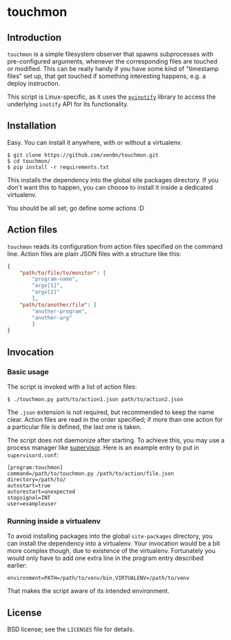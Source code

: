 # touchmon

## Introduction

`touchmon` is a simple filesystem observer that spawns subprocesses with
pre-configured arguments, whenever the corresponding files are touched or
modified. This can be really handy if you have some kind of "timestamp files"
set up, that get touched if something interesting happens, e.g. a deploy
instruction.

This script is Linux-specific, as it uses the
[`pyinotify`](http://seb-m.github.io/pyinotify/) library to access the
underlying `inotify` API for its functionality.


## Installation

Easy. You can install it anywhere, with or without a virtualenv.


    $ git clone https://github.com/xen0n/touchmon.git
    $ cd touchmon/
    $ pip install -r requirements.txt

This installs the dependency into the global site packages directory. If you
don't want this to happen, you can choose to install it inside a dedicated
virtualenv.

You should be all set; go define some actions :D


## Action files

`touchmon` reads its configuration from action files specified on the command
line. Action files are plain JSON files with a structure like this:

```json
{
    "path/to/file/to/monitor": [
        "program-name",
        "argv[1]",
        "argv[2]"
        ],
    "path/to/another/file": [
        "another-program",
        "another-arg"
        ]
}
```


## Invocation

### Basic usage

The script is invoked with a list of action files:

    $ ./touchmon.py path/to/action1.json path/to/action2.json

The `.json` extension is not required, but recommended to keep the name clear.
Action files are read in the order specified; if more than one action for a
particular file is defined, the last one is taken.

The script does not daemonize after starting. To achieve this, you may use a
process manager like [supervisor](http://supervisord.org/). Here is an example
entry to put in `supervisord.conf`:

    [program:touchmon]
    command=/path/to/touchmon.py /path/to/action/file.json
    directory=/path/to/
    autostart=true
    autorestart=unexpected
    stopsignal=INT
    user=exampleuser


### Running inside a virtualenv

To avoid installing packages into the global `site-packages` directory, you
can install the dependency into a virtualenv. Your invocation would be a bit
more complex though, due to existence of the virtualenv. Fortunately you
would only have to add one extra line in the program entry described earlier:

    environment=PATH=/path/to/venv/bin,VIRTUALENV=/path/to/venv

That makes the script aware of its intended environment.


## License

BSD license; see the `LICENSES` file for details.


<!-- vim:set ai et ts=4 sw=4 sts=4 fenc=utf-8 syn=markdown: -->
